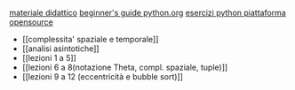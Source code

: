[materiale didattico](https://github.com/glucatv/Programmazione-dei-Calcolatori-aa23-24/)
[beginner's guide python.org](https://wiki.python.org/moin/BeginnersGuide)
[esercizi python piattaforma opensource](https://www.hackinscience.org/)

* [[complessita' spaziale e temporale]]
* [[analisi asintotiche]]
* [[lezioni 1 a 5]]
* [[lezioni 6 a 8(notazione Theta, compl. spaziale, tuple)]]
* [[lezioni 9 a 12 (eccentricità e bubble sort)]]

